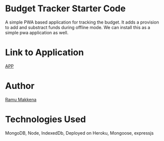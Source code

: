 # Budget Tracker Starter Code
A simple PWA based application for tracking the budget. It adds a provision to add and substract funds during offline mode. We can install this as a simple pwa application as well.

# Link to Application
[APP](https://ramu-makkena-budget-tracker.herokuapp.com/)

# Author
[Ramu Makkena](https://github.com/RamuMakkena)

# Technologies Used
MongoDB, Node, IndexedDb, Deployed on Heroku, Mongoose, expressjs

